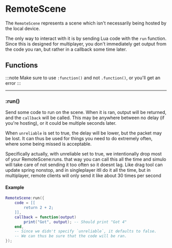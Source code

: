 # RemoteScene

The `RemoteScene` represents a scene which isn't necessarily being hosted by the local device.

The only way to interact with it is by sending Lua code with the `run` function.
Since this is designed for multiplayer, you don't immediately get output from the code you ran, but rather in a callback some time later.

## Functions

:::note
Make sure to use `:function()` and not `.function()`, or you'll get an error
:::

---

### \:run()

Send some code to run on the scene. When it is ran, output will be returned, and the `callback` will be called. This may be anywhere between no delay (if you're hosting), or it could be multiple seconds later.

When `unreliable` is set to true, the delay will be lower, but the packet may be lost. It can thus be used for things you need to do extremely often, where some being missed is acceptable.

Specifically actually, with unreliable set to true, we intentionally drop most of your RemoteScene:runs. that way you can call this all the time and simulo will take care of not sending it too often so it doesnt lag. Like drag tool can update spring nonstop, and in singleplayer itll do it all the time, but in multiplayer, remote clients will only send it like about 30 times per second

#### Example
```lua
RemoteScene:run({
    code = [[
        return 2 + 2;
    ]],
    callback = function(output)
        print("Got", output); -- Should print "Got 4"
    end,
    -- Since we didn't specify `unreliable`, it defaults to false.
    -- We can thus be sure that the code will be ran.
});
```


